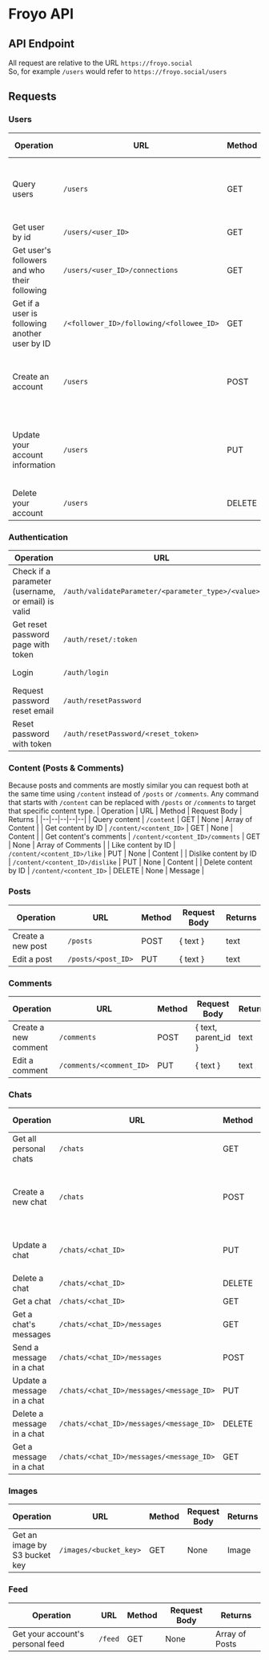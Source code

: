 # Froyo API
## API Endpoint
All request are relative to the URL `https://froyo.social`
<br>
So, for example `/users` would refer to `https://froyo.social/users`
## Requests
### Users
| Operation | URL | Method | Request Body | Returns |
|--|--|--|--|--|
| Query users | `/users` | GET | { query: { userId (optional), text (optional) } } | User |
| Get user by id | `/users/<user_ID>` | GET | None | User |
| Get user's followers and who their following | `/users/<user_ID>/connections` | GET | None | { followers, followees } |
| Get if a user is following another user by ID | `/<follower_ID>/following/<followee_ID>` | GET | None | Boolean |
| Create an account | `/users` | POST | { email, username, dob, first_name, last_name, password } | text |
| Update your account information | `/users` | PUT | { email, username, dob, first_name, last_name, description } |  text |
| Delete your account | `/users` | DELETE | None | text |
### Authentication
| Operation | URL | Method | Request Body | Returns |
|--|--|--|--|--|
| Check if a parameter (username, or email) is valid | `/auth/validateParameter/<parameter_type>/<value>` | GET | None | text |
| Get reset password page with token | `/auth/reset/:token` | GET | None | HTML |
| Login | `/auth/login` | POST | { email, password } | Authentication Token |
| Request password reset email | `/auth/resetPassword` | PUT | { email } | text |
| Reset password with token | `/auth/resetPassword/<reset_token>` | PUT | { password, confirmPassword } | text |
### Content (Posts & Comments)
Because posts and comments are mostly similar you can request both at the same time using `/content` instead of `/posts` or `/comments`. Any command that starts with `/content` can be replaced with `/posts` or `/comments` to target that specific content type.
| Operation | URL | Method | Request Body | Returns |
|--|--|--|--|--|
| Query content | `/content` | GET | None | Array of Content |
| Get content by ID | `/content/<content_ID>` | GET | None | Content |
| Get content's comments | `/content/<content_ID>/comments` | GET | None | Array of Comments |
| Like content by ID | `/content/<content_ID>/like` | PUT | None | Content |
| Dislike content by ID | `/content/<content_ID>/dislike` | PUT | None | Content |
| Delete content by ID | `/content/<content_ID>` | DELETE | None | Message |
### Posts
| Operation | URL | Method | Request Body | Returns |
|--|--|--|--|--|
| Create a new post | `/posts` | POST | { text } | text |
| Edit a post | `/posts/<post_ID>` | PUT | { text } | text |
### Comments
| Operation | URL | Method | Request Body | Returns |
|--|--|--|--|--|
| Create a new comment | `/comments` | POST | { text, parent_id } | text |
| Edit a comment | `/comments/<comment_ID>` | PUT | { text } | text |
### Chats
| Operation | URL | Method | Request Body | Returns |
|--|--|--|--|--|
| Get all personal chats | `/chats` | GET | None | Array of Chats |
| Create a new chat | `/chats` | POST | { title (optional), members, expiration (optional) } | Chat |
| Update a chat | `/chats/<chat_ID>` | PUT | { title (optional), members } | Chat |
| Delete a chat | `/chats/<chat_ID>` | DELETE | None | text |
| Get a chat | `/chats/<chat_ID>` | GET | None | Chat |
| Get a chat's messages | `/chats/<chat_ID>/messages` | GET | None | Array of ChatMessages |
| Send a message in a chat | `/chats/<chat_ID>/messages` | POST | { text } | ChatMessage |
| Update a message in a chat | `/chats/<chat_ID>/messages/<message_ID>` | PUT | { text } | ChatMessage |
| Delete a message in a chat | `/chats/<chat_ID>/messages/<message_ID>` | DELETE | None | text |
| Get a message in a chat | `/chats/<chat_ID>/messages/<message_ID>` | GET | None | ChatMessage |
### Images
| Operation | URL | Method | Request Body | Returns |
|--|--|--|--|--|
| Get an image by S3 bucket key | `/images/<bucket_key>` | GET | None | Image |
### Feed
| Operation | URL | Method | Request Body | Returns |
|--|--|--|--|--|
| Get your account's personal feed | `/feed` | GET | None | Array of Posts |

